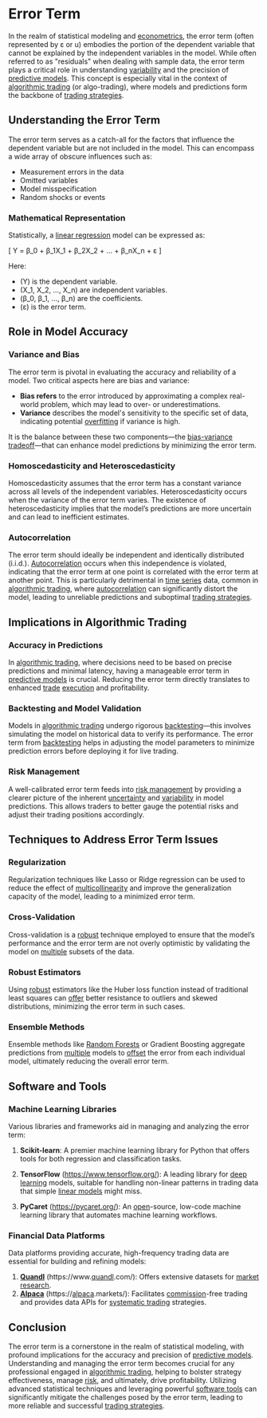 # Error Term

In the realm of statistical modeling and [econometrics](../e/econometrics_in_trading.md), the error term (often represented by ε or u) embodies the portion of the dependent variable that cannot be explained by the independent variables in the model. While often referred to as "residuals" when dealing with sample data, the error term plays a critical role in understanding [variability](../v/variability.md) and the precision of [predictive models](../p/predictive_models_in_trading.md). This concept is especially vital in the context of [algorithmic trading](../a/accountability.md) (or algo-trading), where models and predictions form the backbone of [trading strategies](../t/trading_strategies.md).

## Understanding the Error Term

The error term serves as a catch-all for the factors that influence the dependent variable but are not included in the model. This can encompass a wide array of obscure influences such as:
- Measurement errors in the data
- Omitted variables
- Model misspecification
- Random shocks or events

### Mathematical Representation

Statistically, a [linear regression](../l/linear_regression.md) model can be expressed as:

\[ Y = β_0 + β_1X_1 + β_2X_2 + ... + β_nX_n + ε \]

Here:
- \(Y\) is the dependent variable.
- \(X_1, X_2, ..., X_n\) are independent variables.
- \(β_0, β_1, ..., β_n\) are the coefficients.
- \(ε\) is the error term.

## Role in Model Accuracy

### Variance and Bias

The error term is pivotal in evaluating the accuracy and reliability of a model. Two critical aspects here are bias and variance:

- **Bias refers** to the error introduced by approximating a complex real-world problem, which may lead to over- or underestimations.
- **Variance** describes the model's sensitivity to the specific set of data, indicating potential [overfitting](../o/overfitting.md) if variance is high.

It is the balance between these two components—the [bias-variance tradeoff](../b/bias-variance_tradeoff.md)—that can enhance model predictions by minimizing the error term.

### Homoscedasticity and Heteroscedasticity

Homoscedasticity assumes that the error term has a constant variance across all levels of the independent variables. Heteroscedasticity occurs when the variance of the error term varies. The existence of heteroscedasticity implies that the model’s predictions are more uncertain and can lead to inefficient estimates.

### Autocorrelation

The error term should ideally be independent and identically distributed (i.i.d.). [Autocorrelation](../a/autocorrelation.md) occurs when this independence is violated, indicating that the error term at one point is correlated with the error term at another point. This is particularly detrimental in [time series](../t/time_series.md) data, common in [algorithmic trading](../a/accountability.md), where [autocorrelation](../a/autocorrelation.md) can significantly distort the model, leading to unreliable predictions and suboptimal [trading strategies](../t/trading_strategies.md).

## Implications in Algorithmic Trading

### Accuracy in Predictions

In [algorithmic trading](../a/accountability.md), where decisions need to be based on precise predictions and minimal latency, having a manageable error term in [predictive models](../p/predictive_models_in_trading.md) is crucial. Reducing the error term directly translates to enhanced [trade](../t/trade.md) [execution](../e/execution.md) and profitability.

### Backtesting and Model Validation

Models in [algorithmic trading](../a/accountability.md) undergo rigorous [backtesting](../b/backtesting.md)—this involves simulating the model on historical data to verify its performance. The error term from [backtesting](../b/backtesting.md) helps in adjusting the model parameters to minimize prediction errors before deploying it for live trading.

### Risk Management

A well-calibrated error term feeds into [risk management](../r/risk_management.md) by providing a clearer picture of the inherent [uncertainty](../u/uncertainty_in_trading.md) and [variability](../v/variability.md) in model predictions. This allows traders to better gauge the potential risks and adjust their trading positions accordingly.

## Techniques to Address Error Term Issues

### Regularization

Regularization techniques like Lasso or Ridge regression can be used to reduce the effect of [multicollinearity](../m/multicollinearity.md) and improve the generalization capacity of the model, leading to a minimized error term.

### Cross-Validation

Cross-validation is a [robust](../r/robust.md) technique employed to ensure that the model’s performance and the error term are not overly optimistic by validating the model on [multiple](../m/multiple.md) subsets of the data.

### Robust Estimators

Using [robust](../r/robust.md) estimators like the Huber loss function instead of traditional least squares can [offer](../o/offer.md) better resistance to outliers and skewed distributions, minimizing the error term in such cases.

### Ensemble Methods

Ensemble methods like [Random Forests](../r/random_forests_in_trading.md) or Gradient Boosting aggregate predictions from [multiple](../m/multiple.md) models to [offset](../o/offset.md) the error from each individual model, ultimately reducing the overall error term.

## Software and Tools

### Machine Learning Libraries

Various libraries and frameworks aid in managing and analyzing the error term:

1. **Scikit-learn**: A premier machine learning library for Python that offers tools for both regression and classification tasks.

2. **TensorFlow** (https://www.tensorflow.org/): A leading library for [deep learning](../d/deep_learning.md) models, suitable for handling non-linear patterns in trading data that simple [linear models](../l/linear_models_in_trading.md) might miss.

3. **PyCaret** (https://pycaret.org/): An [open](../o/open.md)-source, low-code machine learning library that automates machine learning workflows.

### Financial Data Platforms

Data platforms providing accurate, high-frequency trading data are essential for building and refining models:

1. **[Quandl](../q/quandl.md)** (https://www.[quandl](../q/quandl.md).com/): Offers extensive datasets for [market research](../m/market_research.md).
2. **[Alpaca](../a/alpaca.md)** (https://[alpaca](../a/alpaca.md).markets/): Facilitates [commission](../c/commission.md)-free trading and provides data APIs for [systematic trading](../s/systematic_trading.md) strategies.

## Conclusion

The error term is a cornerstone in the realm of statistical modeling, with profound implications for the accuracy and precision of [predictive models](../p/predictive_models_in_trading.md). Understanding and managing the error term becomes crucial for any professional engaged in [algorithmic trading](../a/accountability.md), helping to bolster strategy effectiveness, manage [risk](../r/risk.md), and ultimately, drive profitability. Utilizing advanced statistical techniques and leveraging powerful [software tools](../s/software_tools_for_trading.md) can significantly mitigate the challenges posed by the error term, leading to more reliable and successful [trading strategies](../t/trading_strategies.md).